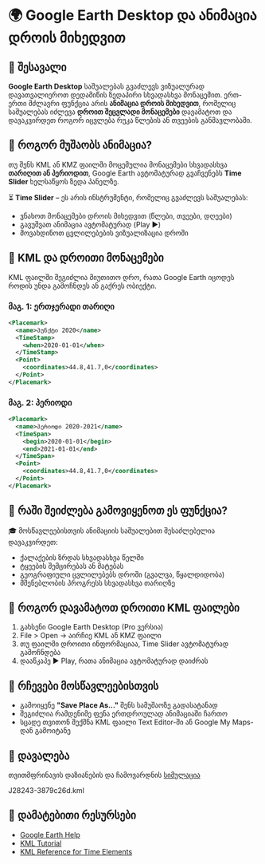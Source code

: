 # 🌍 Google Earth Desktop და ანიმაცია დროის მიხედვით

## 🔹 შესავალი

**Google Earth Desktop** საშუალებას გვაძლევს ვიზუალურად დავათვალიეროთ დედამიწის ზედაპირი სხვადასხვა მონაცემით. ერთ-ერთი მძლავრი ფუნქცია არის **ანიმაცია დროის მიხედვით**, რომელიც საშუალებას იძლევა **დროით შეცვლადი მონაცემები** დავამატოთ და დავაკვირდეთ როგორ იცვლება რუკა წლების ან თვეების განმავლობაში.

## 🔹 როგორ მუშაობს ანიმაცია?

თუ შენს KML ან KMZ ფაილში მოცემულია მონაცემები სხვადასხვა **თარიღით ან პერიოდით**, Google Earth ავტომატურად გვაჩვენებს **Time Slider** ხელსაწყოს ზედა პანელზე.

⏳ **Time Slider** – ეს არის ინსტრუმენტი, რომელიც გვაძლევს საშუალებას:

- ვნახოთ მონაცემები დროის მიხედვით (წლები, თვეები, დღეები)
- გავუშვათ ანიმაცია ავტომატურად (Play ▶️)
- მოვახდინოთ ცვლილებების ვიზუალიზაცია დროში

## 🔹 KML და დროითი მონაცემები

KML ფაილში შეგიძლია მიუთითო დრო, რათა Google Earth იცოდეს როდის უნდა გამოჩნდეს ან გაქრეს ობიექტი.

### მაგ. 1: ერთჯერადი თარიღი

```xml
<Placemark>
  <name>პუნქტი 2020</name>
  <TimeStamp>
    <when>2020-01-01</when>
  </TimeStamp>
  <Point>
    <coordinates>44.8,41.7,0</coordinates>
  </Point>
</Placemark>
```

### მაგ. 2: პერიოდი

```xml
<Placemark>
  <name>პერიოდი 2020-2021</name>
  <TimeSpan>
    <begin>2020-01-01</begin>
    <end>2021-01-01</end>
  </TimeSpan>
  <Point>
    <coordinates>44.8,41.7,0</coordinates>
  </Point>
</Placemark>
```

## 🔹 რაში შეიძლება გამოვიყენოთ ეს ფუნქცია?

🎓 მოსწავლეებისთვის ანიმაციის საშუალებით შესაძლებელია დავაკვირდეთ:

- ქალაქების ზრდას სხვადასხვა წელში
- ტყეების შემცირებას ან მატებას
- გეოგრაფიული ცვლილებებს დროში (გვალვა, წყალდიდობა)
- მშენებლობის პროგრესს სხვადასხვა თარიღზე

## 🔹 როგორ დავამატოთ დროითი KML ფაილები

1. გახსენი Google Earth Desktop (Pro ვერსია)
2. File > Open → აირჩიე KML ან KMZ ფაილი
3. თუ ფაილში დროითი ინფორმაციაა, Time Slider ავტომატურად გამოჩნდება
4. დააწკაპე ▶️ Play, რათა ანიმაცია ავტომატურად დაიძრას

## 🔹 რჩევები მოსწავლეებისთვის

- გამოიყენე **"Save Place As..."** შენს სამუშაოზე გადასატანად
- შეგიძლია რამდენიმე ფენა ერთდროულად ანიმაციაში ჩართო
- სცადე თვითონ შექმნა KML ფაილი Text Editor-ში ან Google My Maps-დან გამოიტანე

## 🔹 დავალება

თვითმფრინავის დაზიანების და ჩამოვარდნის [სიმულაცია](https://www.flightradar24.com/blog/flight-tracking-news/major-incident/azerbaijan-airlines-e190-crashes-near-aktau/)

J28243-3879c26d.kml

## 🔹 დამატებითი რესურსები

- [Google Earth Help](https://support.google.com/earth/)
- [KML Tutorial](https://developers.google.com/kml/documentation)
- [KML Reference for Time Elements](https://developers.google.com/kml/documentation/time)
